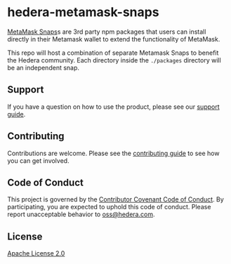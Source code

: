 # hedera-metamask-snaps
[MetaMask Snaps](https://metamask.io/snaps/)s are 3rd party npm packages that users can install directly in their Metamask wallet to extend the functionality of MetaMask.

This repo will host a combination of separate Metamask Snaps to benefit the Hedera community.
Each directory inside the `./packages` directory will be an independent snap.

## Support

If you have a question on how to use the product, please see our
[support guide](https://github.com/hashgraph/.github/blob/main/SUPPORT.md).

## Contributing

Contributions are welcome. Please see the
[contributing guide](https://github.com/hashgraph/.github/blob/main/CONTRIBUTING.md)
to see how you can get involved.

## Code of Conduct

This project is governed by the
[Contributor Covenant Code of Conduct](https://github.com/hashgraph/.github/blob/main/CODE_OF_CONDUCT.md). By
participating, you are expected to uphold this code of conduct. Please report unacceptable behavior
to [oss@hedera.com](mailto:oss@hedera.com).

## License

[Apache License 2.0](LICENSE)